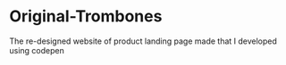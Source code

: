 # Original-Trombones
The re-designed website of product landing page made that I developed using codepen
